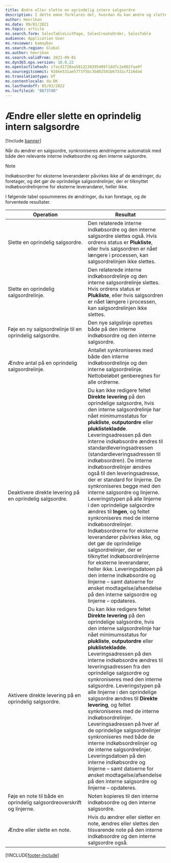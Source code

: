 ```yaml
---
title: Ændre eller slette en oprindelig intern salgsordre
description: I dette emne forklares det, hvordan du kan ændre og slette en oprindelig salgsordrefunktionalitet
author: Henrikan
ms.date: 09/01/2021
ms.topic: article
ms.search.form: SalesTableListPage, SalesCreateOrder, SalesTable
audience: Application User
ms.reviewer: kamaybac
ms.search.region: Global
ms.author: henrikan
ms.search.validFrom: 2021-09-01
ms.dyn365.ops.version: 10.0.22
ms.openlocfilehash: cfacd1710aa5812230395409f1dd7c2e882faa9f
ms.sourcegitcommit: 9166e531ae5773f5bc3bd02501b67331cf216da4
ms.translationtype: HT
ms.contentlocale: da-DK
ms.lasthandoff: 05/03/2022
ms.locfileid: "8673740"
---
```

# <a name="change-or-delete-an-original-intercompany-sales-order"></a>Ændre eller slette en oprindelig intern salgsordre

[!include [banner](../../includes/banner.md)]

Når du ændrer en salgsordre, synkroniseres ændringerne automatisk med både den relevante interne indkøbsordre og den interne salgsordre.

> [!NOTE]
> Indkøbsordrer for eksterne leverandører påvirkes ikke af de ændringer, du foretager, og det gør de oprindelige salgsordrelinjer, der er tilknyttet indkøbsordrelinjerne for eksterne leverandører, heller ikke.

I følgende tabel opsummeres de ændringer, du kan foretage, og de forventede resultater.

| Operation | Resultat |
|---|---|
| Slette&nbsp;en&nbsp;oprindelig&nbsp;salgsordre. | Den relaterede interne indkøbsordre og den interne salgsordre slettes også. Hvis ordrens status er **Plukliste**, eller hvis salgsordren er nået længere i processen, kan salgsordrelinjen ikke slettes. |
| Slette en oprindelig salgsordrelinje. | Den relaterede interne indkøbsordrelinje og den interne salgsordrelinje slettes. Hvis ordrens status er **Plukliste**, eller hvis salgsordren er nået længere i processen, kan salgsordrelinjen ikke slettes. |
| Føje en ny salgsordrelinje til en oprindelig salgsordre. | Den nye salgslinje oprettes både på den interne indkøbsordre og den interne salgsordre. |
| Ændre antal på en oprindelig salgsordrelinje. | Antallet synkroniseres med både den interne indkøbsordrelinje og den interne salgsordrelinje. Nettobeløbet genberegnes for alle ordrerne. |
| Deaktivere direkte levering på en oprindelig salgsordre. | Du kan ikke redigere feltet **Direkte levering** på den oprindelige salgsordre, hvis den interne salgsordrelinje har nået minimumsstatus for **plukliste**, **outputordre** eller **pluklistekladde**. Leveringsadressen på den interne indkøbsordre ændres til standardleveringsadressen (standardleveringsadressen til indkøbsordren). De interne indkøbsordrelinjer ændres også til den leveringsadresse, der er standard for linjerne. De synkroniseres begge med den interne salgsordre og linjerne. Leveringstypen på alle linjerne i den oprindelige salgsordre ændres til **Ingen**, og feltet synkroniseres med de interne indkøbsordrelinjer. Indkøbsordrerne for eksterne leverandører påvirkes ikke, og det gør de oprindelige salgsordrelinjer, der er tilknyttet indkøbsordrelinjerne for eksterne leverandører, heller ikke. Leveringsdatoen på den interne indkøbsordre og linjerne – samt datoerne for ønsket modtagelse/afsendelse på den interne salgsordre og linjerne – opdateres. |
| Aktivere direkte levering på en oprindelig salgsordre. | Du kan ikke redigere feltet **Direkte levering** på den oprindelige salgsordre, hvis den interne salgsordrelinje har nået minimumsstatus for **plukliste**, **outputordre** eller **pluklistekladde**. Leveringsadressen på den interne indkøbsordre ændres til leveringsadressen fra den oprindelige salgsordre og synkroniseres med den interne salgsordre. Leveringstypen på alle linjerne i den oprindelige salgsordre ændres til **Direkte levering**, og feltet synkroniseres med de interne indkøbsordrelinjer. Leveringsadressen på hver af de oprindelige salgsordrelinjer synkroniseres med både de interne indkøbsordrelinjer og de interne salgsordrelinjer. Leveringsdatoen på den interne indkøbsordre og linjerne – samt datoerne for ønsket modtagelse/afsendelse på den interne salgsordre og linjerne – opdateres. |
| Føje en note til både en oprindelig salgsordreoverskrift og linjerne. | Noten kopieres til den interne indkøbsordre og den interne salgsordre. |
| Ændre eller slette en note. | Hvis du ændrer eller sletter en note, ændres eller slettes den tilsvarende note på den interne indkøbsordre og den interne salgsordre også. |

[!INCLUDE[footer-include](../../includes/footer-banner.md)]
